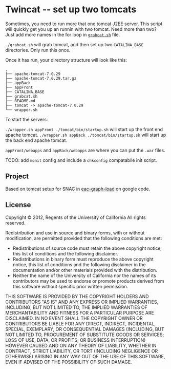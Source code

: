 Twincat -- set up two tomcats
===============

Sometimes, you need to run more that one tomcat J2EE server.
This script will quickly get you up an runnin with two tomcat.
Need more than two?  Just add more names in the for loop in
[`grabcat.sh`](https://github.com/tingletech/twincat/blob/master/grabcat.sh#L32)
file.

`./grabcat.sh` will grab tomcat, and then set up two `CATALINA_BASE`
directories.  Only run this once.

Once it has run, your directory structure will look like this:
```
.
├── apache-tomcat-7.0.29
├── apache-tomcat-7.0.29.tar.gz
├── appBack
├── appFront
├── CATALINA_BASE
├── grabcat.sh
├── README.md
├── tomcat -> apache-tomcat-7.0.29
└── wrapper.sh
```

To start the servers:

`./wrapper.sh appFront ./tomcat/bin/startup.sh` will start up the front end apache tomcat.
`./wrapper.sh appBack ./tomcat/bin/startup.sh` will start up the back end apache tomcat.

`appFront/webapps` and `appBack/webapps` are where you can put the `.war` files.

TODO: add `monit` config and include a `chkconfig` compatabile init script.


Project
------
Based on tomcat setup for SNAC in [eac-graph-load](https://code.google.com/p/eac-graph-load/source/browse/servers/) on google code.

License
-------
Copyright © 2012, Regents of the University of California
All rights reserved.

Redistribution and use in source and binary forms, with or without 
modification, are permitted provided that the following conditions are met:

- Redistributions of source code must retain the above copyright notice, 
  this list of conditions and the following disclaimer.
- Redistributions in binary form must reproduce the above copyright notice, 
  this list of conditions and the following disclaimer in the documentation 
  and/or other materials provided with the distribution.
- Neither the name of the University of California nor the names of its
  contributors may be used to endorse or promote products derived from this 
  software without specific prior written permission.

THIS SOFTWARE IS PROVIDED BY THE COPYRIGHT HOLDERS AND CONTRIBUTORS "AS IS" 
AND ANY EXPRESS OR IMPLIED WARRANTIES, INCLUDING, BUT NOT LIMITED TO, THE 
IMPLIED WARRANTIES OF MERCHANTABILITY AND FITNESS FOR A PARTICULAR PURPOSE 
ARE DISCLAIMED. IN NO EVENT SHALL THE COPYRIGHT OWNER OR CONTRIBUTORS BE 
LIABLE FOR ANY DIRECT, INDIRECT, INCIDENTAL, SPECIAL, EXEMPLARY, OR 
CONSEQUENTIAL DAMAGES (INCLUDING, BUT NOT LIMITED TO, PROCUREMENT OF 
SUBSTITUTE GOODS OR SERVICES; LOSS OF USE, DATA, OR PROFITS; OR BUSINESS 
INTERRUPTION) HOWEVER CAUSED AND ON ANY THEORY OF LIABILITY, WHETHER IN 
CONTRACT, STRICT LIABILITY, OR TORT (INCLUDING NEGLIGENCE OR OTHERWISE) 
ARISING IN ANY WAY OUT OF THE USE OF THIS SOFTWARE, EVEN IF ADVISED OF THE 
POSSIBILITY OF SUCH DAMAGE.
